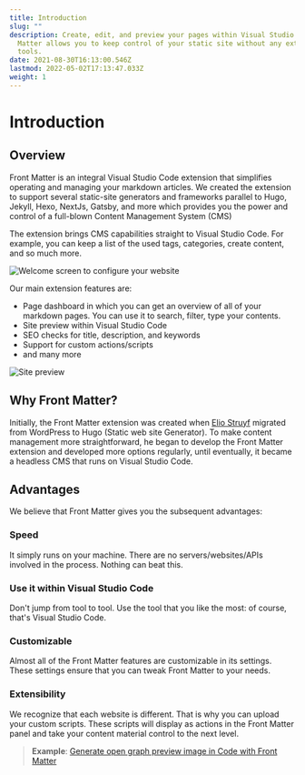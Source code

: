 ```yaml
---
title: Introduction
slug: ""
description: Create, edit, and preview your pages within Visual Studio Code/GitPod/... Front
  Matter allows you to keep control of your static site without any external
  tools.
date: 2021-08-30T16:13:00.546Z
lastmod: 2022-05-02T17:13:47.033Z
weight: 1
---
```


# Introduction

## Overview

Front Matter is an integral Visual Studio Code extension that simplifies operating and managing your markdown articles. We created the extension to support several static-site generators and frameworks parallel to Hugo, Jekyll, Hexo, NextJs, Gatsby, and more which provides you the power and control of a full-blown Content Management System (CMS)

The extension brings CMS capabilities straight to Visual Studio Code. For example, you can keep a list of the used tags, categories, create content, and so much more.

![Welcome screen to configure your website](/releases/v7.2.0/welcome-screen-7.2.0.png)

Our main extension features are:

- Page dashboard in which you can get an overview of all of your markdown pages. You can use it to search, filter, type your contents.
- Site preview within Visual Studio Code
- SEO checks for title, description, and keywords
- Support for custom actions/scripts
- and many more

![Site preview](https://res.cloudinary.com/estruyf/image/upload/w_1256/v1631871148/frontmatter/preview-3.2.0.png)

## Why Front Matter?

Initially, the Front Matter extension was created when [Elio Struyf](https://twitter.com/eliostruyf) migrated from WordPress to Hugo (Static web site Generator). To make content management more straightforward, he began to develop the Front Matter extension and developed more options regularly, until eventually, it became a headless CMS that runs on Visual Studio Code.

## Advantages

We believe that Front Matter gives you the subsequent advantages:

### Speed

It simply runs on your machine. There are no servers/websites/APIs involved in the process. Nothing can beat this.

### Use it within Visual Studio Code

Don't jump from tool to tool. Use the tool that you like the most: of course, that's Visual Studio Code.

### Customizable

Almost all of the Front Matter features are customizable in its settings. These settings ensure that you can tweak Front Matter to your needs.

### Extensibility

We recognize that each website is different. That is why you can upload your custom scripts. These scripts will display as actions in the Front Matter panel and take your content material control to the next level. 

> **Example**: [Generate open graph preview image in Code with Front Matter](https://www.eliostruyf.com/generate-open-graph-preview-image-code-front-matter/)
